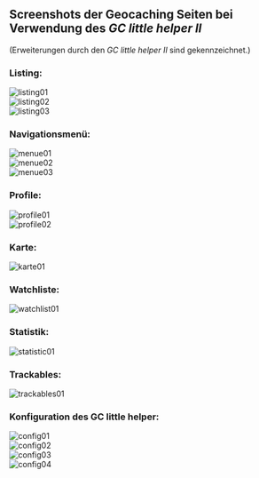 ## Screenshots der Geocaching Seiten bei Verwendung des *GC little helper II*

(Erweiterungen durch den *GC little helper II* sind gekennzeichnet.)

### Listing:
<img src="../images/screenshot_listing01.jpg" title="Listing Kopf" alt="listing01"><br>
<img src="../images/screenshot_listing02.jpg" title="Listing VIP Listen" alt="listing02"><br>
<img src="../images/screenshot_listing03.jpg" title="Listing Logs" alt="listing03"><br>

### Navigationsmenü:
<img src="../images/screenshot_menue01.jpg" title="Navigationsmenü verschiedene Varianten" alt="menue01"><br>
<img src="../images/screenshot_menue02.jpg" title="Navigationsmenü verschiedene Varianten" alt="menue02"><br>
<img src="../images/screenshot_menue03.jpg" title="Navigationsmenü verschiedene Varianten" alt="menue03"><br>

### Profile:
<img src="../images/screenshot_profile01.jpg" title="Profile" alt="profile01"><br>
<img src="../images/screenshot_profile02.jpg" title="Profile" alt="profile02"><br>

### Karte:
<img src="../images/screenshot_karte01.jpg" title="Karte" alt="karte01"><br>

### Watchliste:
<img src="../images/screenshot_watchlist01.jpg" title="Watchliste" alt="watchlist01"><br>

### Statistik:
<img src="../images/screenshot_statistic01.jpg" title="Statistik Matrix" alt="statistic01"><br>

### Trackables:
<img src="../images/screenshot_trackables01.jpg" title="Trackables" alt="trackables01"><br>

### Konfiguration des GC little helper:
<img src="../images/screenshot_config01.jpg" title="Konfiguration Globale Parameter" alt="config01"><br>
<img src="../images/screenshot_config02.jpg" title="Konfiguration Homezone Karte" alt="config02"><br>
<img src="../images/screenshot_config03.jpg" title="Konfiguration Linklist" alt="config03"><br>
<img src="../images/screenshot_config04.jpg" title="Konfiguration Listing" alt="config04"><br>

